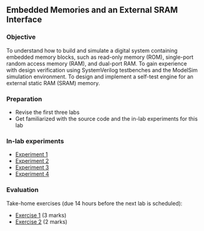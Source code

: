 ## Embedded Memories and an External SRAM Interface

<a name="objective"></a>
### Objective

To understand how to build and simulate a digital system containing embedded memory blocks, such as read-only memory (ROM), single-port random access memory (RAM), and dual-port RAM. To gain experience with design verification using SystemVerilog testbenches and the ModelSim simulation environment. To design and implement a self-test engine for an external static RAM (SRAM) memory.

### Preparation

* Revise the first three labs
* Get familiarized with the source code and the in-lab experiments for this lab

### In-lab experiments

- [Experiment 1](experiment1/doc/experiment1.md) 
- [Experiment 2](experiment2/doc/experiment2.md) 
- [Experiment 3](experiment3/doc/experiment3.md) 
- [Experiment 4](experiment4/doc/experiment4.md) 

### Evaluation

Take-home exercises (due 14 hours before the next lab is scheduled):

- [Exercise 1](exercise1/doc/exercise1.md) (3 marks)
- [Exercise 2](exercise2/doc/exercise2.md) (2 marks)
